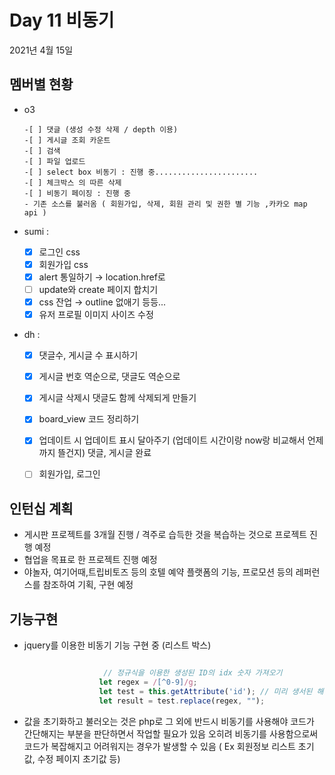 
# Day  11 비동기


2021년 4월 15일

## 멤버별 현황
 - o3 

       -[ ] 댓글 (생성 수정 삭제 / depth 이용)
       -[ ] 게시글 조회 카운트
       -[ ] 검색
       -[ ] 파일 업로드
       -[ ] select box 비동기 : 진행 중.......................
       -[ ] 체크박스 의 따른 삭제
       -[ ] 비동기 페이징 : 진행 중
       - 기존 소스를 불러옴 ( 회원가입, 삭제, 회원 관리 및 권한 별 기능 ,카카오 map api )

 - sumi : 

      - [x]  로그인 css
      - [x]  회원가입 css
      - [x]  alert 통일하기 → location.href로
      - [ ]  update와 create 페이지 합치기
      - [x]  css 잔업 → outline 없애기 등등...
      - [x]  유저 프로필 이미지 사이즈 수정

 - dh :


      - [x]  댓글수, 게시글 수 표시하기
      - [x]  게시글 번호 역순으로, 댓글도 역순으로
      - [x]  게시글 삭제시 댓글도 함께 삭제되게 만들기
      - [x]  board_view 코드 정리하기
      - [x]  업데이트 시 업데이트 표시 달아주기 (업데이트 시간이랑 now랑 비교해서 언제까지 뜰건지) 댓글, 게시글 완료
      - [ ]  회원가입, 로그인
            

## 인턴십 계획

- 게시판 프로젝트를 3개월 진행 / 격주로 습득한 것을 복습하는 것으로 프로젝트 진행 예정
- 협업을 목표로 한 프로젝트 진행 예정
- 야놀자, 여기어때,트립비토즈 등의 호텔 예약 플랫폼의 기능, 프로모션 등의 레퍼런스를 참조하여 기획, 구현 예정


## 기능구현

- jquery를 이용한 비동기 기능 구현 중 (리스트 박스) 

```javascript

                     // 정규식을 이용한 생성된 ID의 idx 숫자 가져오기
                    let regex = /[^0-9]/g;
                    let test = this.getAttribute('id'); // 미리 생서된 해당 orw의 id 정규식을 통해 리플레이스 
                    let result = test.replace(regex, "");


```

- 값을 초기화하고 불러오는 것은 php로  그 외에 반드시 비동기를 사용해야 코드가 간단해지는 부분을 판단하면서 작업할 필요가 있음 오히려 비동기를 사용함으로써 코드가 복잡해지고 어려워지는 경우가 발생할 수 있음 ( Ex 회원정보 리스트 초기값, 수정 페이지 초기값 등)
